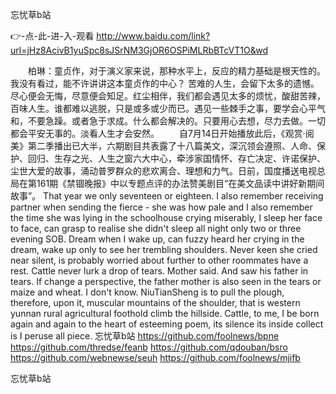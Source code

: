 
忘忧草b站




👉-点-此-进-入-观看  http://www.baidu.com/link?url=jHz8AcivB1yuSpc8sJSrNM3GjOR6OSPiMLRbBTcVT1O&wd




　　柏琳：童贞作，对于演义家来说，那种水平上，反应的精力基础是根天性的。我没有看过，能不许讲讲这本童贞作的中心？
苦难的人生，会留下太多的遗憾。尽心便会无悔，尽意便会知足。红尘相伴，我们都会遇见太多的烦忧，酸甜苦辣，百味人生。谁都难以逃脱，只是或多或少而已。遇见一些棘手之事，要学会心平气和，不要急躁。或者急于求成。什么都会解决的。只要用心去想，尽力去做。一切都会平安无事的。淡看人生才会安然。
　　自7月14日开始播放此后，《观赏·阅美》第二季播出已大半，六期剧目共表露了十八篇美文，深沉领会遵照、人命、保护、回归、生存之光、人生之窗六大中心，牵涉家国情怀、存亡决定、许诺保护、尘世大爱的故事，涌动普罗群众的悲欢离合、理想和力气。日前，国度播送电视总局在第161期《禁锢晚报》中以专题点评的办法赞美剧目“在美文品读中讲好新期间故事”。
That year we only seventeen or eighteen.
I also remember receiving partner when sending the fierce - she was how pale and I also remember the time she was lying in the schoolhouse crying miserably, I sleep her face to face, can grasp to realise she didn't sleep all night only two or three evening SOB.
Dream when I wake up, can fuzzy heard her crying in the dream, wake up only to see her trembling shoulders.
Never keen she cried near silent, is probably worried about further to other roommates have a rest.
Cattle never lurk a drop of tears.
Mother said.
And saw his father in tears.
If change a perspective, the father mother is also seen in the tears or maize and wheat.
I don't know.
NiuTianSheng is to pull the plough, therefore, upon it, muscular mountains of the shoulder, that is western yunnan rural agricultural foothold climb the hillside.
Cattle, to me, I be born again and again to the heart of esteeming poem, its silence its inside collect is I peruse all piece.
忘忧草b站 https://github.com/foolnews/bpne
https://github.com/thredse/feanb
https://github.com/qdouban/bsro
https://github.com/webnewse/seuh
https://github.com/foolnews/mjifb





忘忧草b站

